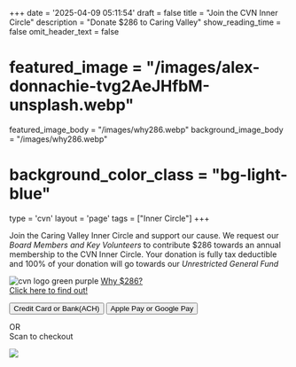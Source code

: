 +++
date = '2025-04-09 05:11:54'
draft = false
title = "Join the CVN Inner Circle"
description = "Donate $286 to Caring Valley"
show_reading_time = false
omit_header_text = false

# featured_image = "/images/alex-donnachie-tvg2AeJHfbM-unsplash.webp"
featured_image_body = "/images/why286.webp"
background_image_body = "/images/why286.webp"
# background_color_class = "bg-light-blue"

type = 'cvn'
layout = 'page'
tags = ["Inner Circle"]
+++

<p>Join the <span class="dib purple b">Caring Valley Inner Circle</span> and support our cause. We request our <em>Board Members and Key Volunteers</em> to contribute <span class="dib green b">$286</span> towards an annual membership to the CVN Inner Circle. Your donation is fully tax deductible and <span class="dib green b">100%</span> of your donation will go towards our <em>Unrestricted General Fund</em></p><!--more-->

<div class="tc">
<img src='{{< fixURL "/images/cvn2.png" >}}' alt="cvn logo green purple" class="dib w4">
<a href="/posts/why286" class="link dib green b nowrap">Why $286?<br>Click here to find out!</a>

  <button class="br3 ph2 pv1 hover-gold bg-dark-green white"
      zeffy-form-link='https://www.zeffy.com/embed/ticketing/cvn-2025-inner-circle?modal=true'>
      Credit&nbsp;Card or Bank(ACH)\
  </button>
  <button class="br3 ph2 pv1 ma2 hover-gold bg-dark-blue white" onclick="document.location='https://www.zeffy.com/ticketing/cvn-2025-inner-circle'">Apple&nbsp;Pay or Google&nbsp;Pay</button>
</div>
<div class="tc">
  <p>OR<br>Scan to checkout</P>
  <image src="/images/CVN-2025-Inner-Circle-DonateQR.png"/>
</div>
<script src="https://zeffy-scripts.s3.ca-central-1.amazonaws.com/embed-form-script.min.js"></script>
<!-- <div class="relative vh-50 w-100 pt5">
    <iframe 
        title='Donation form powered by Zeffy'
        style='position: absolute; border: 0; top:0;left:0;bottom:0;right:0;width:100%;height:100%'
        src='https://www.zeffy.com/embed/ticketing/cvn-inner-circle-2' allowpaymentrequest
        allowTransparency="true">
    </iframe>
</div> -->

<!-- <button id="openForm">Donate Now</button>

<div id="modal" class="modal">
    <iframe src="https://www.zeffy.com/embed/ticketing/cvn-inner-circle-2" width="100%" height="600px"></iframe>
</div>

<style>
.modal {
    display: none;
    position: fixed;
    top: 10%;
    left: 10%;
    background: white;
    width:60vw;
    height:80vh;
}
</style>

<script>
document.getElementById("openForm").onclick = function() {
    document.getElementById("modal").style.display = "block";
};
</script> -->